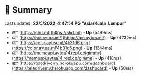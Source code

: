# 📖 Summary
Last updated: **22/5/2022, 4:47:54 PG "Asia/Kuala_Lumpur"**

- `GET` [https://shrt.ml](https://shrt.ml) - **Up** (5499ms)
- `GET` [https://hst.aytea.ml/](https://hst.aytea.ml/) - **Up** (4730ms)
- `GET` [https://color.aytea.ml/4b31d6.png](https://color.aytea.ml/4b31d6.png) - **Up** (1344ms)
- `GET` [https://memeapi.aytea14.repl.co/gimme](https://memeapi.aytea14.repl.co/gimme) - **Up** (418ms)
- `GET` [https://teledrivemy.herokuapp.com/dashboard](https://teledrivemy.herokuapp.com/dashboard) - **Up** (50ms)

